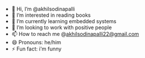 - 👋 Hi, I’m @akhilsodinapalli
- 👀 I’m interested in reading books
- 🌱 I’m currently learning embedded systems
- 💞️ I’m looking to work with positive people
- 📫 How to reach me @akhilsodinapalli22@gmail.com
- 😄 Pronouns: he/him
- ⚡ Fun fact: i'm funny

<!---
akhilsodinapalli/akhilsodinapalli is a ✨ special ✨ repository because its `README.md` (this file) appears on your GitHub profile.
You can click the Preview link to take a look at your changes.
--->
